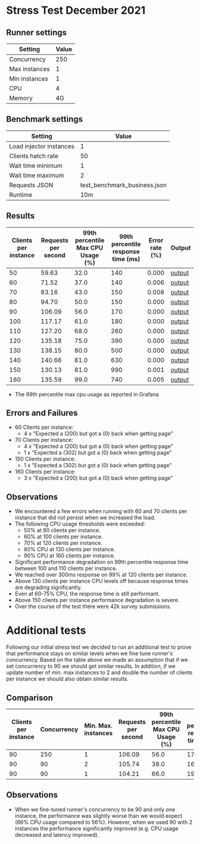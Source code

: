 # Stress Test December 2021

## Runner settings

| Setting | Value |
| --- | ---| 
| Concurrency | 250 |
| Max instances   | 1 |
| Min instances | 1 |
| CPU | 4 |
| Memory | 4G |


## Benchmark settings

| Setting | Value |
| --- | ---| 
| Load injector instances | 1 |
| Clients hatch rate   | 50 |
| Wait time minimum | 1 |
| Wait time maximum | 2 |
| Requests JSON | test_benchmark_business.json |
| Runtime | 10m |

## Results

| Clients per instance | Requests per second | 99th percentile Max CPU Usage (%) | 99th percentile response time (ms) | Error rate (%) | Output |
| --- | --- | --- | --- | --- | --- |
| 50  | 59.63 | 32.0  | 140 | 0.000 | [output](https://console.cloud.google.com/storage/browser/eq-stress-injector-07122021-outputs/stress-test/2021-12-08T09:23:30) |
| 60  | 71.52 | 37.0  | 140 | 0.006 | [output](https://console.cloud.google.com/storage/browser/eq-stress-injector-07122021-outputs/stress-test/2021-12-08T13:39:53) |
| 70  | 83.16 | 43.0  | 150 | 0.008 | [output](https://console.cloud.google.com/storage/browser/eq-stress-injector-07122021-outputs/stress-test/2021-12-08T14:03:46) |
| 80  | 94.70 | 50.0  | 150 | 0.000 | [output](https://console.cloud.google.com/storage/browser/eq-stress-injector-07122021-outputs/stress-test/2021-12-08T14:23:23) |
| 90  | 106.09 | 56.0 | 170 | 0.000 | [output](https://console.cloud.google.com/storage/browser/eq-stress-injector-07122021-outputs/stress-test/2021-12-08T14:42:00) |
| 100 | 117.17 | 61.0 | 180 | 0.000 | [output](https://console.cloud.google.com/storage/browser/eq-stress-injector-07122021-outputs/stress-test/2021-12-08T14:57:02) |
| 110 | 127.20 | 68.0 | 260 | 0.000 | [output](https://console.cloud.google.com/storage/browser/eq-stress-injector-07122021-outputs/stress-test/2021-12-08T15:29:57) |
| 120 | 135.18 | 75.0 | 390 | 0.000 | [output](https://console.cloud.google.com/storage/browser/eq-stress-injector-07122021-outputs/stress-test/2021-12-08T15:49:24) |
| 130 | 138.15 | 80.0 | 500 | 0.000 | [output](https://console.cloud.google.com/storage/browser/eq-stress-injector-07122021-outputs/stress-test/2021-12-09T09:42:03) |
| 140 | 140.66 | 81.0 | 630 | 0.000 | [output](https://console.cloud.google.com/storage/browser/eq-stress-injector-07122021-outputs/stress-test/2021-12-09T10:14:49) |
| 150 | 130.13 | 81.0 | 990 | 0.001 | [output](https://console.cloud.google.com/storage/browser/eq-stress-injector-07122021-outputs/stress-test/2021-12-09T10:32:16) |
| 160 | 135.59 | 99.0 | 740 | 0.005 | [output](https://console.cloud.google.com/storage/browser/eq-stress-injector-07122021-outputs/stress-test/2021-12-09T10:52:38) |

- The 99th percentile max cpu usage as reported in Grafana

## Errors and Failures

- 60 Clients per instance:
    - 4 x "Expected a (200) but got a (0) back when getting page"
- 70 Clients per instance:
    - 4 x "Expected a (200) but got a (0) back when getting page"
    - 1 x "Expected a (302) but got a (0) back when getting page"
- 150 Clients per instance:
  - 1 x "Expected a (302) but got a (0) back when getting page"
- 160 Clients per instance:
  - 3 x "Expected a (200) but got a (0) back when getting page"  

## Observations

- We encountered a few errors when running with 60 and 70 clients per instance that did not persist when we increased the load.
- The following CPU usage thresholds were exceeded:
  - 50% at 80 clients per instance.
  - 60% at 100 clients per instance.
  - 70% at 120 clients per instance.
  - 80% CPU at 130 clients per instance.
  - 90% CPU at 160 clients per instance.
- Significant performance degradation on 99th percentile response time between 100 and 110 clients per instance.
- We reached over 300ms response on 99% at 120 clients per instance.
- Above 130 clients per instance CPU levels off because response times are degrading significantly.
- Even at 60-75% CPU, the response time is still performant.
- Above 150 clients per instance performance degradation is severe.
- Over the course of the test there were 42k survey submissions.

# Additional tests
Following our initial stress test we decided to run an additional test to prove that performance stays on similar levels when we fine tune runner's concurrency. Based on the table above we made an assumption that if we set concurrency to 90 we should get similar results. In addition, if we update number of min. max instances to 2 and double the number of clients per instance we should also obtain similar results.

## Comparison

| Clients per instance | Concurrency | Min. Max. instances | Requests per second | 99th percentile Max CPU Usage (%) | 99th percentile response time (ms) | Error rate (%) | Output |
| --- | --- | --- | --- | --- | --- | --- | --- |
| 90  | 250 | 1 | 106.09 | 56.0 | 170 |  0.000 | [output](https://console.cloud.google.com/storage/browser/eq-stress-injector-07122021-outputs/stress-test/2021-12-08T14:42:00) |
| 90  | 90 | 2 | 105.74 | 38.0 | 160 | 0.000 | [output](https://console.cloud.google.com/storage/browser/eq-stress-injector-07122021-outputs/stress-test/2021-12-09T14:30:33) |
| 90  | 90 | 1 | 104.21 | 66.0 | 190 | 0.001 | [output](https://console.cloud.google.com/storage/browser/eq-stress-injector-07122021-outputs/stress-test/2021-12-09T13:39:52) |


## Observations

- When we fine-tuned runner's concurrency to be 90 and only one instance, the performance was slightly worse than we would expect (66% CPU usage compared to 56%). However, when we used 90 with 2 instances the performance significantly improved (e.g. CPU usage decreased and latency improved).